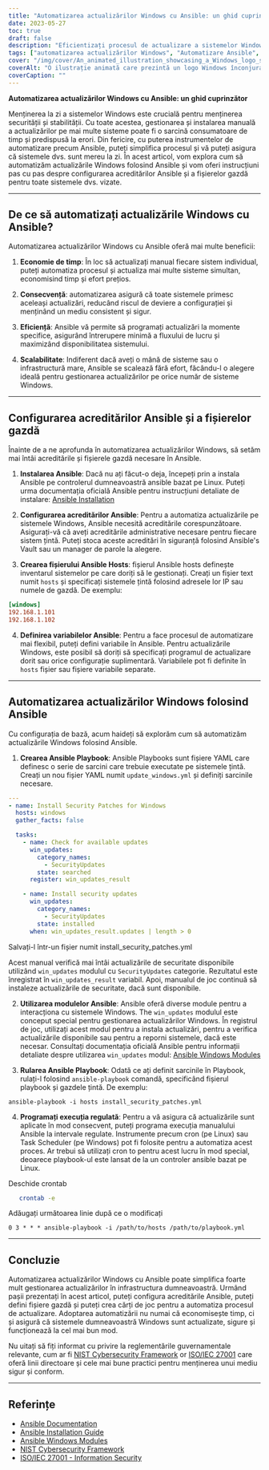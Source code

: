 ```yaml
---
title: "Automatizarea actualizărilor Windows cu Ansible: un ghid cuprinzător"
date: 2023-05-27
toc: true
draft: false
description: "Eficientizați procesul de actualizare a sistemelor Windows prin automatizarea cu Ansible - instrucțiuni pas cu pas și cele mai bune practici incluse."
tags: ["automatizarea actualizărilor Windows", "Automatizare Ansible", "managementul sistemului", "patch-uri de securitate", "infrastructură IT", "automatizarea rețelei", "managementul configurației", "operațiuni IT", "DevOps", "securitate cibernetică", "automatizare IT", "eficienta IT", "Ansible playbook", "securitate Windows", "gestionarea actualizarilor", "productivitatea IT", "întreținere IT", "Acreditări Ansible", "configurația gazdei", "automatizarea sistemului", "Actualizări Windows", "Managementul sistemului Windows", "Patch-uri de securitate Windows", "Infrastructura IT Windows", "Automatizarea rețelei Windows", "Gestionarea configurației Windows", "Operațiuni IT Windows", "Windows DevOps", "securitate cibernetică Windows", "Automatizare Windows IT", "Eficiență IT Windows"]
cover: "/img/cover/An_animated_illustration_showcasing_a_Windows_logo_surround.png"
coverAlt: "O ilustrație animată care prezintă un logo Windows înconjurat de roți dințate care simbolizează automatizarea și actualizările."
coverCaption: ""
---
```


**Automatizarea actualizărilor Windows cu Ansible: un ghid cuprinzător**

Menținerea la zi a sistemelor Windows este crucială pentru menținerea securității și stabilității. Cu toate acestea, gestionarea și instalarea manuală a actualizărilor pe mai multe sisteme poate fi o sarcină consumatoare de timp și predispusă la erori. Din fericire, cu puterea instrumentelor de automatizare precum Ansible, puteți simplifica procesul și vă puteți asigura că sistemele dvs. sunt mereu la zi. În acest articol, vom explora cum să automatizăm actualizările Windows folosind Ansible și vom oferi instrucțiuni pas cu pas despre configurarea acreditărilor Ansible și a fișierelor gazdă pentru toate sistemele dvs. vizate.

______

## De ce să automatizați actualizările Windows cu Ansible?

Automatizarea actualizărilor Windows cu Ansible oferă mai multe beneficii:

1. **Economie de timp**: În loc să actualizați manual fiecare sistem individual, puteți automatiza procesul și actualiza mai multe sisteme simultan, economisind timp și efort prețios.

2. **Consecvență**: automatizarea asigură că toate sistemele primesc aceleași actualizări, reducând riscul de deviere a configurației și menținând un mediu consistent și sigur.

3. **Eficiență**: Ansible vă permite să programați actualizări la momente specifice, asigurând întrerupere minimă a fluxului de lucru și maximizând disponibilitatea sistemului.

4. **Scalabilitate**: Indiferent dacă aveți o mână de sisteme sau o infrastructură mare, Ansible se scalează fără efort, făcându-l o alegere ideală pentru gestionarea actualizărilor pe orice număr de sisteme Windows.

______

## Configurarea acreditărilor Ansible și a fișierelor gazdă

Înainte de a ne aprofunda în automatizarea actualizărilor Windows, să setăm mai întâi acreditările și fișierele gazdă necesare în Ansible.

1. **Instalarea Ansible**: Dacă nu ați făcut-o deja, începeți prin a instala Ansible pe controlerul dumneavoastră ansible bazat pe Linux. Puteți urma documentația oficială Ansible pentru instrucțiuni detaliate de instalare: [Ansible Installation](https://docs.ansible.com/ansible/latest/installation_guide/index.html)

2. **Configurarea acreditărilor Ansible**: Pentru a automatiza actualizările pe sistemele Windows, Ansible necesită acreditările corespunzătoare. Asigurați-vă că aveți acreditările administrative necesare pentru fiecare sistem țintă. Puteți stoca aceste acreditări în siguranță folosind Ansible's Vault sau un manager de parole la alegere.

3. **Crearea fișierului Ansible Hosts**: fișierul Ansible hosts definește inventarul sistemelor pe care doriți să le gestionați. Creați un fișier text numit `hosts` și specificați sistemele țintă folosind adresele lor IP sau numele de gazdă. De exemplu:

```ini
[windows]
192.168.1.101
192.168.1.102
```

4. **Definirea variabilelor Ansible**: Pentru a face procesul de automatizare mai flexibil, puteți defini variabile în Ansible. Pentru actualizările Windows, este posibil să doriți să specificați programul de actualizare dorit sau orice configurație suplimentară. Variabilele pot fi definite în `hosts` fișier sau fișiere variabile separate.

______

## Automatizarea actualizărilor Windows folosind Ansible

Cu configurația de bază, acum haideți să explorăm cum să automatizăm actualizările Windows folosind Ansible.

1. **Crearea Ansible Playbook**: Ansible Playbooks sunt fișiere YAML care definesc o serie de sarcini care trebuie executate pe sistemele țintă. Creați un nou fișier YAML numit `update_windows.yml` și definiți sarcinile necesare.

```yaml
---
- name: Install Security Patches for Windows
  hosts: windows
  gather_facts: false

  tasks:
    - name: Check for available updates
      win_updates:
        category_names:
          - SecurityUpdates
        state: searched
      register: win_updates_result

    - name: Install security updates
      win_updates:
        category_names:
          - SecurityUpdates
        state: installed
      when: win_updates_result.updates | length > 0
```
Salvați-l într-un fișier numit install_security_patches.yml

Acest manual verifică mai întâi actualizările de securitate disponibile utilizând `win_updates` modulul cu `SecurityUpdates` categorie. Rezultatul este înregistrat în `win_updates_result` variabil. Apoi, manualul de joc continuă să instaleze actualizările de securitate, dacă sunt disponibile.

2. **Utilizarea modulelor Ansible**: Ansible oferă diverse module pentru a interacționa cu sistemele Windows. The `win_updates` modulul este conceput special pentru gestionarea actualizărilor Windows. În registrul de joc, utilizați acest modul pentru a instala actualizări, pentru a verifica actualizările disponibile sau pentru a reporni sistemele, dacă este necesar. Consultați documentația oficială Ansible pentru informații detaliate despre utilizarea `win_updates` modul: [Ansible Windows Modules](https://docs.ansible.com/ansible/latest/collections/ansible/windows/win_updates_module.html)

3. **Rularea Ansible Playbook**: Odată ce ați definit sarcinile în Playbook, rulați-l folosind `ansible-playbook` comandă, specificând fișierul playbook și gazdele țintă. De exemplu:

```shell
ansible-playbook -i hosts install_security_patches.yml
```

4. **Programați execuția regulată**: Pentru a vă asigura că actualizările sunt aplicate în mod consecvent, puteți programa execuția manualului Ansible la intervale regulate. Instrumente precum cron (pe Linux) sau Task Scheduler (pe Windows) pot fi folosite pentru a automatiza acest proces. Ar trebui să utilizați cron to pentru acest lucru în mod special, deoarece playbook-ul este lansat de la un controler ansible bazat pe Linux.

Deschide crontab

```bash
   crontab -e
```
Adăugați următoarea linie după ce o modificați

```text
0 3 * * * ansible-playbook -i /path/to/hosts /path/to/playbook.yml
```

______

## Concluzie

Automatizarea actualizărilor Windows cu Ansible poate simplifica foarte mult gestionarea actualizărilor în infrastructura dumneavoastră. Urmând pașii prezentați în acest articol, puteți configura acreditările Ansible, puteți defini fișiere gazdă și puteți crea cărți de joc pentru a automatiza procesul de actualizare. Adoptarea automatizării nu numai că economisește timp, ci și asigură că sistemele dumneavoastră Windows sunt actualizate, sigure și funcționează la cel mai bun mod.

Nu uitați să fiți informat cu privire la reglementările guvernamentale relevante, cum ar fi [NIST Cybersecurity Framework](https://www.nist.gov/cyberframework) or [ISO/IEC 27001](https://www.iso.org/isoiec-27001-information-security.html) care oferă linii directoare și cele mai bune practici pentru menținerea unui mediu sigur și conform.

______

## Referințe

- [Ansible Documentation](https://docs.ansible.com/ansible/latest/index.html)
- [Ansible Installation Guide](https://docs.ansible.com/ansible/latest/installation_guide/index.html)
- [Ansible Windows Modules](https://docs.ansible.com/ansible/latest/collections/ansible/windows/win_updates_module.html)
- [NIST Cybersecurity Framework](https://www.nist.gov/cyberframework)
- [ISO/IEC 27001 - Information Security](https://www.iso.org/isoiec-27001-information-security.html)

